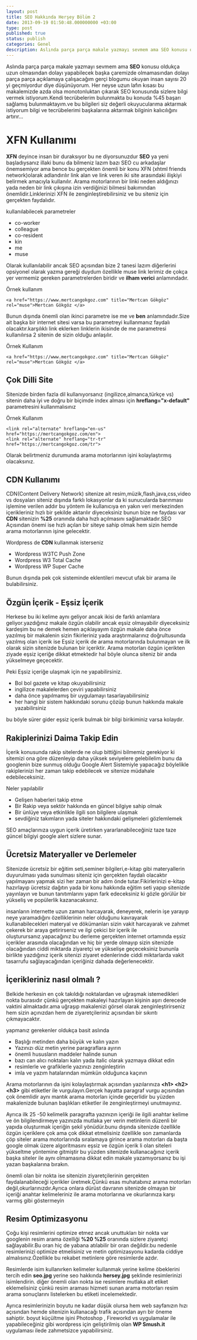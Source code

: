 ```yaml
---
layout: post
title: SEO Hakkında Herşey Bölüm 2
date: 2013-09-19 01:50:48.000000000 +03:00
type: post
published: true
status: publish
categories: Genel
description: Aslında parça parça makale yazmayı sevmem ama SEO konusu oldukça uzun olmasından dolayı yapabilecek başka çaremizde olmamasından dolayı
---
```


Aslında parça parça makale yazmayı sevmem ama **SEO** konusu oldukça uzun olmasından dolayı yapabilecek başka çaremizde olmamasından dolayı parça parça açıklamaya çalışacağım gerçi blogumu okuyan insan sayısı 20 yi geçmiyordur diye düşünüyorum. Her neyse uzun lafın kısası bu makalemizde azda olsa monotonluktan çıkarak SEO konusunda sizlere bilgi vermek istiyorum.Kendi tecrübelerim bulunmakta bu konuda %45 başarı sağlamış bulunmaktayım.ve bu bilgileri siz değerli okuyucularıma aktarmak istiyorum bilgi ve tecrübelerimi başkalarına aktarmak bilginin kalıcılığını artırır...

# XFN Kullanımı

**XFN** deyince insan bir duraksıyor bu ne diyorsunuzdur **SEO** ya yeni başladıysanız illaki bunu da bilmeniz lazım bazı SEO cu arkadaşlar önemsemiyor ama bence bu gerçekten önemli bir konu XFN (xhtml friends network)olarak adlandırılır link alan ve link veren iki site arasındaki ilişkiyi belirmek amacıyla kullanılır. Arama motorlarının bir linki neden aldığınızı yada neden bir link çıkışına izin verdiğinizi bilmesi bakımından önemlidir.Linklerinizi XFN ile zenginleştirebilirsiniz ve bu siteniz için gerçekten faydalıdır.

kullanılabilecek parametreler

- co-worker
- colleague
- co-resident
- kin
- me
- muse

Olarak kullanılabilir ancak SEO açısından bize 2 tanesi lazım diğerlerini opsiyonel olarak yazma gereği duydum özellikle muse link lerimiz de çokça yer vermemiz gereken parametrelerden biridir ve **ilham verici** anlamındadır.

Örnek kullanım

    <a href="https://www.mertcangokgoz.com" title="Mertcan Gökgöz" rel="muse">Mertcan Gökgöz </a>

Bunun dışında önemli olan ikinci parametre ise me ve **ben** anlamındadır.Size ait başka bir internet sitesi varsa bu parametreyi kullanmanız faydalı olacaktır.karşılıklı link eklerken linklerin ikisinde de me parametresi kullanılırsa 2 sitenin de sizin olduğu anlaşılır.

Örnek Kullanım

    <a href="https://www.mertcangokgoz.com" title="Mertcan Gökgöz" rel="muse">Mertcan Gökgöz </a>

## **Çok Dilli Site**

Sitenizde birden fazla dil kullanıyorsanız (ingilizce,almanca,türkçe vs) sitenin daha iyi ve doğru bir biçimde index alması için **hreflang="x-default"** parametresini kullanmalısınız

Örnek Kullanım

    <link rel="alternate" hreflang="en-us" href="https://mertcangokgoz.com/en">
    <link rel="alternate" hreflang="tr-tr" href="https://mertcangokgoz.com/tr">

Olarak belirtmeniz durumunda arama motorlarının işini kolaylaştırmış olacaksınız.

## CDN Kullanımı

CDN(Content Delivery Network) sitenize ait resim,müzik,flash,java,css,video vs dosyaları siteniz dışında farklı lokasyonlar da ki sunucularda barınması işlemine verilen addır bu yöntem ile kullanıcıya en yakın veri merkezinden içerikleriniz hızlı bir şekilde aktarılır diyeceksiniz bunun bize ne faydası var **CDN** sitenizin **%25** oranında daha hızlı açılmasını sağlamaktadır.SEO Açısından önemi ise hızlı açılan bir siteye sahip olmak hem sizin hemde arama motorlarının işine gelecektir.

Wordpress de **CDN** kullanmak isterseniz

- Wordpress W3TC Push Zone
- Wordpress W3 Total Cache
- Wordpress WP Super Cache

Bunun dışında pek çok sisteminde eklentileri mevcut ufak bir arama ile bulabilirsiniz.

## Özgün İçerik - Eşsiz İçerik

Herkese bu iki kelime aynı geliyor ancak ikisi de farklı anlamlara geliyor.yazdığınız makale özgün olabilir ancak eşsiz olmayabilir diyeceksiniz kardeşim bu ne demek hemen açıklayayım özgün makale daha önce yazılmış bir makalenin sizin fikirleriniz yada araştırmalarınız doğrultusunda yazılmış olan içerik ise Eşsiz içerik de arama motorlarında bulunmayan ve ilk olarak sizin sitenizde bulunan bir içeriktir. Arama motorları özgün içerikten ziyade eşsiz içeriğe dikkat etmektedir hal böyle olunca siteniz bir anda yükselmeye geçecektir.

Peki Eşsiz içeriğe ulaşmak için ne yapabilirsiniz.

- Bol bol gazete ve kitap okuyabilirsiniz
- ingilizce makalelerden çeviri yapabilirsiniz
- daha önce yapılmamış bir uygulamayı tasarlayabilirsiniz
- her hangi bir sistem hakkındaki sorunu çözüp bunun hakkında makale yazabilirsiniz

bu böyle sürer gider eşsiz içerik bulmak bir bilgi birikiminiz varsa kolaydır.

## Rakiplerinizi Daima Takip Edin

İçerik konusunda rakip sitelerde ne olup bittiğini bilmemiz gerekiyor ki sitemizi ona göre düzenleyip daha yüksek seviyelere gelebilelim bunu da googlenin bize sunmuş olduğu Google Alert Sistemiyle yapacağız böylelikle rakiplerinizi her zaman takip edebilecek ve sitenize müdahale edebileceksiniz.

Neler yapılabilir

- Gelişen haberleri takip etme
- Bir Rakip veya sektör hakkında en güncel bilgiye sahip olmak
- Bir ünlüye veya etkinlikle ilgili son bilgilere ulaşmak
- sevdiğiniz takımların yada siteler hakkındaki gelişmeleri gözlemlemek

SEO amaçlarınıza uygun içerik üretirken yararlanabileceğiniz taze taze güncel bilgiyi google alert sizlere sunar.

## Ücretsiz Materyaller ve Derlemeler

Sitenizde ücretsiz bir eğitim seti,seminer bilgileri,e-kitap gibi materyallerin duyurulması yada sunulması siteniz için gerçekten faydalı olacaktır yapılmayanı yapmak sizi her zaman bir adım önde tutar.Fikirlerinizi e-kitap hazırlayıp ücretsiz dağıtın yada bir konu hakkında eğitim seti yapıp sitenizde yayınlayın ve bunun tanıtımlarını yapın fark edeceksiniz ki gözle görülür bir yükseliş ve popülerlik kazanacaksınız.

insanların internette uzun zaman harcayarak, deneyerek, nelerin işe yarayıp neye yaramadığını özelliklerinin neler olduğunu kavrayarak kullanabilecekleri materyal ve dökümanları sizin vakit harcayarak ve zahmet çekerek bir araya getirirseniz ve ilgi çekici bir içerik ile oluşturursanız.yapacağınız bu derleme gerçekten internet ortamında eşsiz içerikler arasında olacağından ve hiç bir yerde olmayıp sizin sitenizde olacağından ciddi miktarda ziyaretçi ve yükselişe geçeceksiniz bununla birlikte yazdığınız içerik sitenizi ziyaret edenlerinde ciddi miktarlarda vakit tasarrufu sağlayacağından içeriğiniz dahada değerlenecektir.

## İçerikleriniz nasıl olmalı ?

Belkide herkesin en çok takıldığı noktalardan ve uğraşmak istemedikleri nokta burasıdır çünkü gerçekten makaleyi hazırlayan kişinin aşırı derecede vaktini almaktadır.ama uğraşıp makalenizi görsel olarak zenginleştirirseniz hem sizin açınızdan hem de ziyaretçileriniz açısından bir sıkıntı çıkmayacaktır.

yapmanız gerekenler oldukça basit aslında

- Başlığı metinden daha büyük ve kalın yazın
- Yazınızı düz metin yerine paragraflara ayırın
- önemli hususların maddeler halinde sunun
- bazı can alıcı noktaları kalın yada italic olarak yazmaya dikkat edin
- resimlerle ve grafiklerle yazınızı zenginleştirin
- imla ve yazım hatalarından mümkün olduğunca kaçının

Arama motorlarının da işini kolaylaştırmak açısından yazılarınıza **\<h1\> \<h2\> \<h3\>** gibi etiketler ile vurgulayın.Gerçek hayatta paragraf vurgu açısından çok önemlidir aynı mantık arama motorları içinde geçerlidir bu yüzden makalenizde bulunan başlıkları etiketler ile zenginleştirmeyi unutmayınız.

Ayrıca ilk 25 -50 kelimelik paragrafta yazınızın içeriği ile ilgili anahtar kelime ve ön bilgilendirmeye yazınızda mutlaka yer verin metinlerin düzenli bir yapıda oluşturmak içeriğin şekil yönüdür.bunu dışında sitenizde özellikle özgün içeriklere çok ama çok dikkat etmelisiniz özellikle son zamanlarda çöp siteler arama motorlarında sıralamaya girince arama motorları da başta google olmak üzere algoritmasını eşsiz ve özgün içerik li olan siteleri yükseltme yöntemine gitmiştir bu yüzden sitenizde kullanacağınız içerik başka siteler ile aynı olmamasına dikkat edin makale yazamıyorsanız bu işi yazan başkalarına bırakın.

önemli olan bir nokta ise sitenizin ziyaretçilerinin gerçekten faydalanabileceği içerikler üretmek.Çünkü esas muhatabınız arama motorları değil,okurlarınızdır.Ayrıca onlara dürüst davranın sitenizde olmayan bir içeriği anahtar kelimeleriniz ile arama motorlarına ve okurlarınıza karşı varmış gibi göstermeyin

## Resim Optimizasyonu

Çoğu kişi resimlerini optimize etmez ancak unuttukları bir nokta var googlenin resim arama özelliği **%20 %25** oranında sizlere ziyaretçi sağlayabilir.Bu oran hiç de yabana atılabilir bir oran değildir.bu nedenle resimlerinizi optimize etmelisiniz ve metin optimizasyonu kadarda ciddiye almalısınız.Özellikle bu rekabet metinlere göre resimlerde azdır.

Resimlerde isim kullanırken kelimeler kullanmak yerine kelime öbeklerini tercih edin **seo.jpg** yerine seo hakkında **hersey.jpg** şeklinde resimlerinizi isimlendirin. diğer önemli olan nokta ise resimlere mutlaka alt etiket eklemelisiniz çünkü resim araması hizmeti sunan arama motorları resim arama sonuçlarını listelerken bu etiketi incelemektedir.

Ayrıca resimlerinizin boyutu ne kadar düşük olursa hem web sayfanızın hızı açısından hemde sitenizin kullanacağı trafik açısından ayrı bir öneme sahiptir. boyut küçültme işini Photoshop , Fireworkd vs uygulamalar ile yapabileceğiniz gibi wordpress için geliştirilmiş olan **WP Smush.it&nbsp;** uygulaması ilede zahmetsizce yapabilirsiniz.
